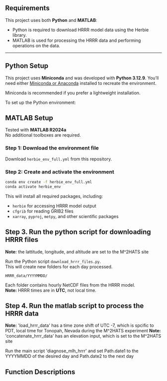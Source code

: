 ## Requirements

This project uses both **Python** and **MATLAB**:

- Python is required to download HRRR model data using the Herbie library.
- MATLAB is used for processing the HRRR data and performing operations on the data.
---

## Python Setup

This project uses **Miniconda** and was developed with **Python 3.12.9**. You’ll need either [Miniconda or Anaconda](https://docs.conda.io/en/latest/miniconda.html#latest-miniconda-installer-links) installed to recreate the environment.

Miniconda is recommended if you prefer a lightweight installation.

To set up the Python environment:

## MATLAB Setup

Tested with **MATLAB R2024a**  
No additional toolboxes are required.

### Step 1: Download the environment file

Download `herbie_env_full.yml` from this repository.

### Step 2: Create and activate the environment

```bash
conda env create -f herbie_env_full.yml
conda activate herbie_env
```

This will install all required packages, including:
- `herbie` for accessing HRRR model output
- `cfgrib` for reading GRIB2 files
- `xarray`, `pyproj`, `metpy`, and other scientific packages

## Step 3. Run the python script for downloading HRRR files

**Note:** the lattitude, longitude, and altitude are set to the M^2HATS site

Run the Python script `download_hrrr_files.py`.  
This will create new folders for each day processed.

```
HRRR_data/YYYYMMDD/
```

Each folder contains hourly NetCDF files from the HRRR model.  
**Note:** HRRR times are in **UTC**, not local time.

## Step 4. Run the matlab script to process the HRRR data

**Note:** 'load_hrrr_data' has a time zone shift of UTC -7, which is spcific to PDT, local time for Tonopah, Nevada during the M^2HATS experiment
**Note:** 'concatenate_hrrr_data' has an elevation input, which is set to the M^2HATS site

Run the main script 'diagnose_mlh_hrrr' and set Path.date1 to the YYYYMMDD of the desired day and Path.date2 to the next day 

## Function Descriptions
